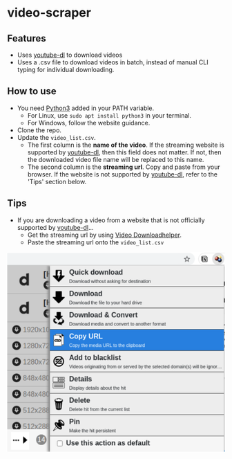 # video-scraper

## Features

- Uses [youtube-dl](https://github.com/ytdl-org/youtube-dl) to download videos
- Uses a .csv file to download videos in batch, instead of manual CLI typing for individual downloading.

## How to use

- You need [Python3](https://www.python.org/downloads/) added in your PATH variable.
  - For Linux, use `sudo apt install python3` in your terminal.
  - For Windows, follow the website guidance.
- Clone the repo.
- Update the `video_list.csv`.
  - The first column is the **name of the video**. If the streaming website is supported by [youtube-dl](https://github.com/ytdl-org/youtube-dl), then this field does not matter. If not, then the downloaded video file name will be replaced to this name.
  - The second column is the **streaming url**. Copy and paste from your browser. If the website is not supported by [youtube-dl](https://github.com/ytdl-org/youtube-dl), refer to the 'Tips' section below.

## Tips

- If you are downloading a video from a website that is not officially supported by [youtube-dl](https://github.com/ytdl-org/youtube-dl)...
  - Get the streaming url by using [Video Downloadhelper](https://chrome.google.com/webstore/detail/video-downloadhelper/lmjnegcaeklhafolokijcfjliaokphfk?hl=ko).
  - Paste the streaming url onto the `video_list.csv`

![](./img.png)
